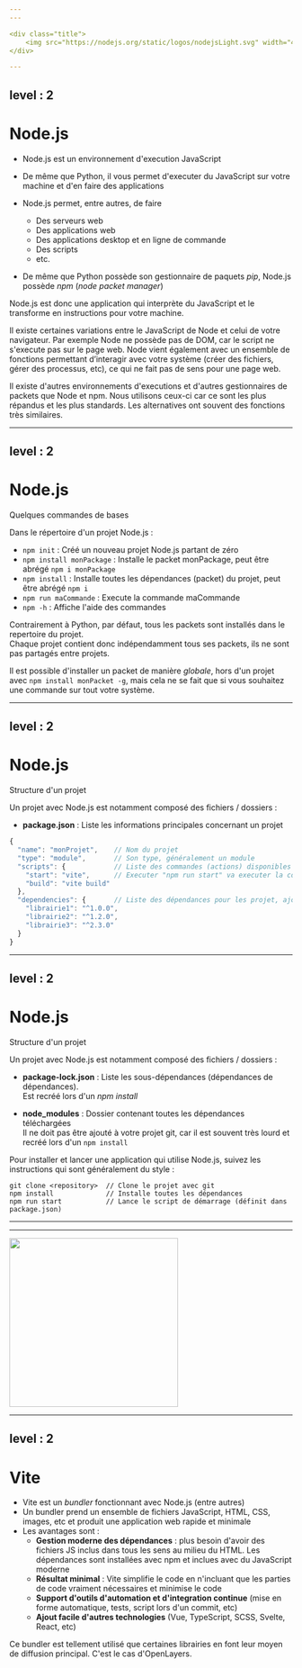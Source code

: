 ```yaml
---
---

<div class="title">
    <img src="https://nodejs.org/static/logos/nodejsLight.svg" width="400px">
</div>

---
```

level : 2
---
# Node.js

- Node.js est un environnement d'execution JavaScript

- De même que Python, il vous permet d'executer du JavaScript sur votre machine et d'en faire des applications

- Node.js permet, entre autres, de faire
    - Des serveurs web
    - Des applications web
    - Des applications desktop et en ligne de commande
    - Des scripts
    - etc.

- De même que Python possède son gestionnaire de paquets *pip*, Node.js possède *npm* (*node packet manager*)

<div class="handout_notes">
Node.js est donc une application qui interprète du JavaScript et le transforme en instructions pour votre machine. 

Il existe certaines variations entre le JavaScript de Node et celui de votre navigateur. Par exemple Node ne possède pas de DOM, car le script ne s'execute pas sur le page web. Node vient également avec un ensemble de fonctions permettant d’interagir avec votre système (créer des fichiers, gérer des processus, etc), ce qui ne fait pas de sens pour une page web.

Il existe d'autres environnements d'executions et d'autres gestionnaires de packets que Node et npm. Nous utilisons ceux-ci car ce sont les plus répandus et les plus standards. Les alternatives ont souvent des fonctions très similaires.
</div>

---
level : 2
---
# Node.js
Quelques commandes de bases

Dans le répertoire d'un projet Node.js : 

- ```npm init``` : Créé un nouveau projet Node.js partant de zéro
- ```npm install monPackage``` : Installe le packet monPackage, peut être abrégé ```npm i monPackage```
- ```npm install``` : Installe toutes les dépendances (packet) du projet, peut être abrégé ```npm i```
- ```npm run maCommande``` : Execute la commande maCommande
- ```npm -h``` : Affiche l'aide des commandes

Contrairement à Python, par défaut, tous les packets sont installés dans le repertoire du projet. <br>
Chaque projet contient donc indépendamment tous ses packets, ils ne sont pas partagés entre projets.

Il est possible d'installer un packet de manière *globale*, hors d'un projet avec ```npm install monPacket -g```, mais cela ne se fait que si vous souhaitez une commande sur tout votre système.

---
level : 2
---
# Node.js
Structure d'un projet

Un projet avec Node.js est notamment composé des fichiers / dossiers :

- **package.json** : Liste les informations principales concernant un projet

```js
{
  "name": "monProjet",    // Nom du projet
  "type": "module",       // Son type, généralement un module
  "scripts": {            // Liste des commandes (actions) disponibles pour le projet
    "start": "vite",      // Executer "npm run start" va executer la commande "vite"
    "build": "vite build"
  },
  "dependencies": {       // Liste des dépendances pour les projet, ajoutées au moment d'un "npm install <librairie1>"
    "librairie1": "^1.0.0",     
    "librairie2": "^1.2.0",
    "librairie3": "^2.3.0"
  }
}
```

---
level : 2
---
# Node.js
Structure d'un projet

Un projet avec Node.js est notamment composé des fichiers / dossiers :

- **package-lock.json** : Liste les sous-dépendances (dépendances de dépendances). <br> Est recréé lors d'un *npm install*

- **node_modules** : Dossier contenant toutes les dépendances téléchargées <br>
Il ne doit pas être ajouté à votre projet git, car il est souvent très lourd et recréé lors d'un ```npm install```

Pour installer et lancer une application qui utilise Node.js, suivez les instructions qui sont généralement du style : 

```
git clone <repository>  // Clone le projet avec git
npm install             // Installe toutes les dépendances
npm run start           // Lance le script de démarrage (définit dans package.json)
```

---
---

<div class="title">
    <img src="https://vite.dev/logo.svg" width="300px">
</div>

---
level : 2
---
# Vite

- Vite est un *bundler* fonctionnant avec Node.js (entre autres)
- Un bundler prend un ensemble de fichiers JavaScript, HTML, CSS, images, etc et produit une application web rapide et minimale
- Les avantages sont :
    - **Gestion moderne des dépendances** : plus besoin d'avoir des fichiers JS inclus dans tous les sens au milieu du HTML. Les dépendances sont installées avec npm et inclues avec du JavaScript moderne
    - **Résultat minimal** : Vite simplifie le code en n'incluant que les parties de code vraiment nécessaires et minimise le code
    - **Support d'outils d'automation et d'integration continue** (mise en forme automatique, tests, script lors d'un commit, etc)
    - **Ajout facile d'autres technologies** (Vue, TypeScript, SCSS, Svelte, React, etc)

Ce bundler est tellement utilisé que certaines librairies en font leur moyen de diffusion principal. C'est le cas d'OpenLayers.
